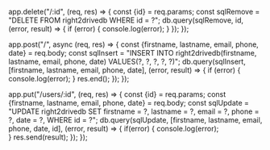 app.delete("/:id", (req, res) => {
  const {id} = req.params;
  const sqlRemove = 
  "DELETE FROM right2drivedb WHERE id = ?";
  db.query(sqlRemove, id, (error, result) => {
     if (error) {
      console.log(error);
     }
  });
});





app.post("/", async (req, res) => {
  const {firstname, lastname, email, phone, date} = req.body;
  const sqlInsert = "INSERT INTO right2drivedb(firstname, lastname, email, phone, date) VALUES(?, ?, ?, ?, ?)";
  db.query(sqlInsert, [firstname, lastname, email, phone, date], (error, result) => {
     if (error) {
      console.log(error);
     }
     res.end();
  });
});


app.put("/users/:id", (req, res) => {
  const {id} = req.params;
  const {firstname, lastname, email, phone, date} = req.body;
  const sqlUpdate = "UPDATE  right2drivedb SET firstname = ?, lastname = ?, email = ?, phone = ?, date = ?, WHERE id = ?"; 
  db.query(sqlUpdate, [firstname, lastname, email, phone, date, id], (error, result) => {
     if(error) {
      console.log(error);     
     }
     res.send(result);
  });
});